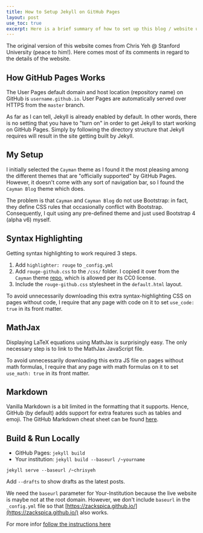 ```yaml
---
title: How to Setup Jekyll on GitHub Pages
layout: post
use_toc: true
excerpt: Here is a brief summary of how to set up this blog / website using Jekyll on GitHub Pages.
---
```


The original version of this website comes from Chris Yeh @ Stanford University (peace to him!).  Here comes most of its comments in regard to the details of the website. 

## How GitHub Pages Works

The User Pages default domain and host location (repository name) on GitHub is `username.github.io`. User Pages are automatically served over HTTPS from the `master` branch.

As far as I can tell, Jekyll is already enabled by default. In other words, there is no setting that you have to "turn on" in order to get Jekyll to start working on GitHub Pages. Simply by following the directory structure that Jekyll requires will result in the site getting built by Jekyll.

## My Setup

I initially selected the `Cayman` theme as I found it the most pleasing among the different themes that are "officially supported" by GitHub Pages. However, it doesn't come with any sort of navigation bar, so I found the `Cayman Blog` theme which does.

The problem is that `Cayman` and `Cayman Blog` do not use Bootstrap: in fact, they define CSS rules that occasionally conflict with Bootstrap. Consequently, I quit using any pre-defined theme and just used Bootstrap 4 (alpha v6) myself.

## Syntax Highlighting

Getting syntax highlighting to work required 3 steps.
1. Add `highlighter: rouge` to `_config.yml`
2. Add `rouge-github.css` to the `/css/` folder. I copied it over from the `Cayman` theme [repo](https://github.com/pages-themes/cayman/blob/master/_sass/rouge-github.scss), which is allowed per its CC0 license.
3. Include the `rouge-github.css` stylesheet in the `default.html` layout.

To avoid unnecessarily downloading this extra syntax-highlighting CSS on pages without code, I require that any page with code on it to set `use_code: true` in its front matter.

## MathJax

Displaying LaTeX equations using MathJax is surprisingly easy. The only necessary step is to link to the MathJax JavaScript file.

To avoid unnecessarily downloading this extra JS file on pages without math formulas, I require that any page with math formulas on it to set `use_math: true` in its front matter.

## Markdown

Vanilla Markdown is a bit limited in the formatting that it supports. Hence, GitHub (by default) adds support for extra features such as tables and emoji. The GitHub Markdown cheat sheet can be found [here](https://enterprise.github.com/downloads/en/markdown-cheatsheet.pdf).

## Build & Run Locally

- GitHub Pages: `jekyll build` 
- Your institution: `jekyll build --baseurl /~yourname`


`jekyll serve --baseurl /~chrisyeh`

Add `--drafts` to show drafts as the latest posts.

We need the `baseurl` parameter for Your-Institution because the live website is maybe not at the root domain. However, we don't include `baseurl` in the `_config.yml` file so that [https://zackspica.github.io/](https://zackspica.github.io/) also works.

For more infor [follow the instructions here](https://help.github.com/articles/setting-up-your-github-pages-site-locally-with-jekyll/)
